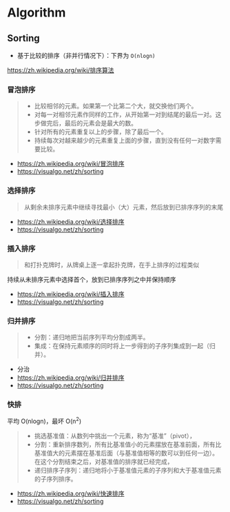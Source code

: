 # Algorithm

## Sorting

- 基于比较的排序（非并行情况下）：下界为 `O(nlogn)`

https://zh.wikipedia.org/wiki/排序算法

### 冒泡排序

> - 比较相邻的元素。如果第一个比第二个大，就交换他们两个。
> - 对每一对相邻元素作同样的工作，从开始第一对到结尾的最后一对。这步做完后，最后的元素会是最大的数。
> - 针对所有的元素重复以上的步骤，除了最后一个。
> - 持续每次对越来越少的元素重复上面的步骤，直到没有任何一对数字需要比较。

- https://zh.wikipedia.org/wiki/冒泡排序
- https://visualgo.net/zh/sorting

### 选择排序

> 从剩余未排序元素中继续寻找最小（大）元素，然后放到已排序序列的末尾

- https://zh.wikipedia.org/wiki/选择排序
- https://visualgo.net/zh/sorting

### 插入排序

> 和打扑克牌时，从牌桌上逐一拿起扑克牌，在手上排序的过程类似

持续从未排序元素中选择首个，放到已排序序列之中并保持顺序

- https://zh.wikipedia.org/wiki/插入排序
- https://visualgo.net/zh/sorting

### 归并排序

> - 分割：递归地把当前序列平均分割成两半。
> - 集成：在保持元素顺序的同时将上一步得到的子序列集成到一起（归并）。

- 分治
- https://zh.wikipedia.org/wiki/归并排序
- https://visualgo.net/zh/sorting

### 快排

平均 O(nlogn)，最坏 O(n<sup>2</sup>)

> - 挑选基准值：从数列中挑出一个元素，称为“基准”（pivot），
> - 分割：重新排序数列，所有比基准值小的元素摆放在基准前面，所有比基准值大的元素摆在基准后面（与基准值相等的数可以到任何一边）。在这个分割结束之后，对基准值的排序就已经完成，
> - 递归排序子序列：递归地将小于基准值元素的子序列和大于基准值元素的子序列排序。

- https://zh.wikipedia.org/wiki/快速排序
- https://visualgo.net/zh/sorting
